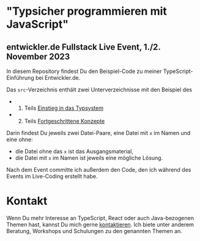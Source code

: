 # "Typsicher programmieren mit JavaScript"

## entwickler.de Fullstack Live Event, 1./2. November 2023

In diesem Repository findest Du den Beispiel-Code zu meiner TypeScript-Einführung bei Entwickler.de.

Das `src`-Verzeichnis enthält zwei Unterverzeichnisse mit den Beispiel des

- 1. Teils [Einstieg in das Typsystem ](https://entwickler.de/reader/player/typisierung-typescript)
- 2. Teils [Fortgeschrittene Konzepte](https://entwickler.de/reader/player/typescript-fortgeschrittene-konzept)

Darin findest Du jeweils zwei Datei-Paare, eine Datei mit `x` im Namen und eine ohne:

- die Datei ohne das `x` ist das Ausgangsmaterial,
- die Datei mit `x` im Namen ist jeweils eine mögliche Lösung.

Nach dem Event committe ich außerdem den Code, den ich während des Events im Live-Coding erstellt habe.

# Kontakt

Wenn Du mehr Interesse an TypeScript, React oder auch Java-bezogenen Themen hast, kannst Du mich gerne
[kontaktieren](https://nilshartmann.net/contact). Ich biete unter anderem Beratung, Workshops und Schulungen zu den genannten Themen an.

